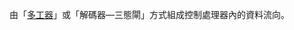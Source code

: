 由「[多工器](Digital-Logic-Design/docs/knowledge-network-database-repository/多工器.md)」或「解碼器—三態閘」方式組成控制處理器內的資料流向。